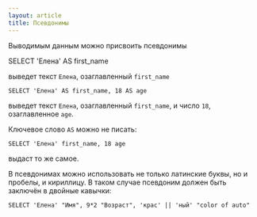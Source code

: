 ```yaml
---
layout: article
title: Псевдонимы
---
```


Выводимым данным можно присвоить псевдонимы

  SELECT 'Елена' AS first_name

выведет текст `Елена`, озаглавленный `first_name`

	SELECT 'Елена' AS first_name, 18 AS age

выведет текст `Елена`, озаглавленный `first_name`,	и число `18`, озаглавленное `age`.

Ключевое слово `AS` можно не писать:

	SELECT 'Елена' first_name, 18 age

выдаст то же самое.

В псевдонимах можно использовать не только латинские буквы, но и пробелы, и кириллицу. В таком случае псевдоним должен быть заключён в двойные кавычки:

	SELECT 'Елена' "Имя", 9*2 "Возраст", 'крас' || 'ный' "color of auto"
